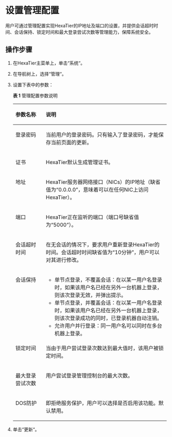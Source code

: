 # 设置管理配置<a name="ZH-CN_TOPIC_0111166371"></a>

用户可通过管理配置实现HexaTier的IP地址及端口的设置，并提供会话超时时间、会话保持、锁定时间和最大登录尝试次数等管理能力，保障系统安全。

## 操作步骤<a name="zh-cn_topic_0110574979_sd067fdb144dc4abaaac746f17b2ab472"></a>

1.  在HexaTier主菜单上，单击“系统“。
2.  在导航树上，选择“管理“。
3.  设置下表中的参数：

    **表 1**  管理配置参数说明

    <a name="zh-cn_topic_0110574979_te5b2db5576ed44cb84d0169db7b3232f"></a>
    <table><thead align="left"><tr id="zh-cn_topic_0110574979_r1b8901222b1c4ba6bc0bec9655ac052d"><th class="cellrowborder" valign="top" width="19.74%" id="mcps1.2.3.1.1"><p id="zh-cn_topic_0110574979_a96e98f6319c84240999645088dd61e2b"><a name="zh-cn_topic_0110574979_a96e98f6319c84240999645088dd61e2b"></a><a name="zh-cn_topic_0110574979_a96e98f6319c84240999645088dd61e2b"></a>参数名称</p>
    </th>
    <th class="cellrowborder" valign="top" width="80.25999999999999%" id="mcps1.2.3.1.2"><p id="zh-cn_topic_0110574979_ad25bbcfaf0fb4b61bac607c1e79d179a"><a name="zh-cn_topic_0110574979_ad25bbcfaf0fb4b61bac607c1e79d179a"></a><a name="zh-cn_topic_0110574979_ad25bbcfaf0fb4b61bac607c1e79d179a"></a>说明</p>
    </th>
    </tr>
    </thead>
    <tbody><tr id="zh-cn_topic_0110574979_r5c2e94d6779c4a0b931f17a395c844b8"><td class="cellrowborder" valign="top" width="19.74%" headers="mcps1.2.3.1.1 "><p id="zh-cn_topic_0110574979_a5708b2a67ce444b089d08f66a8da7489"><a name="zh-cn_topic_0110574979_a5708b2a67ce444b089d08f66a8da7489"></a><a name="zh-cn_topic_0110574979_a5708b2a67ce444b089d08f66a8da7489"></a>登录密码</p>
    </td>
    <td class="cellrowborder" valign="top" width="80.25999999999999%" headers="mcps1.2.3.1.2 "><p id="zh-cn_topic_0110574979_zh-cn_topic_0076429703_p613410115616"><a name="zh-cn_topic_0110574979_zh-cn_topic_0076429703_p613410115616"></a><a name="zh-cn_topic_0110574979_zh-cn_topic_0076429703_p613410115616"></a>当前用户的登录密码。只有输入了登录密码，才能保存当前页面的更新。</p>
    </td>
    </tr>
    <tr id="zh-cn_topic_0110574979_r19a36d4179a342abaa5d8dbd0b6a46d5"><td class="cellrowborder" valign="top" width="19.74%" headers="mcps1.2.3.1.1 "><p id="zh-cn_topic_0110574979_a8637825c6d7746fea327065a148b13f3"><a name="zh-cn_topic_0110574979_a8637825c6d7746fea327065a148b13f3"></a><a name="zh-cn_topic_0110574979_a8637825c6d7746fea327065a148b13f3"></a>证书</p>
    </td>
    <td class="cellrowborder" valign="top" width="80.25999999999999%" headers="mcps1.2.3.1.2 "><p id="zh-cn_topic_0110574979_ac91838601b5f44608e78c42b40f598e7"><a name="zh-cn_topic_0110574979_ac91838601b5f44608e78c42b40f598e7"></a><a name="zh-cn_topic_0110574979_ac91838601b5f44608e78c42b40f598e7"></a>HexaTier默认生成管理证书。</p>
    </td>
    </tr>
    <tr id="zh-cn_topic_0110574979_rcb5cbf4a1da04982983b7e4971ffd9ca"><td class="cellrowborder" valign="top" width="19.74%" headers="mcps1.2.3.1.1 "><p id="zh-cn_topic_0110574979_a31147b1097fe48eea47c2e974f5ef8e6"><a name="zh-cn_topic_0110574979_a31147b1097fe48eea47c2e974f5ef8e6"></a><a name="zh-cn_topic_0110574979_a31147b1097fe48eea47c2e974f5ef8e6"></a>地址</p>
    </td>
    <td class="cellrowborder" valign="top" width="80.25999999999999%" headers="mcps1.2.3.1.2 "><p id="zh-cn_topic_0110574979_a614158a2a2b84e1cb43c31a4754942d2"><a name="zh-cn_topic_0110574979_a614158a2a2b84e1cb43c31a4754942d2"></a><a name="zh-cn_topic_0110574979_a614158a2a2b84e1cb43c31a4754942d2"></a>HexaTier服务器网络接口（NICs）的IP地址（缺省值为<span class="parmvalue" id="zh-cn_topic_0110574979_p143d41ca9c74471da8e1732e3b874550"><a name="zh-cn_topic_0110574979_p143d41ca9c74471da8e1732e3b874550"></a><a name="zh-cn_topic_0110574979_p143d41ca9c74471da8e1732e3b874550"></a>“0.0.0.0”</span>，意味着可以在任何NIC上访问HexaTier）。</p>
    </td>
    </tr>
    <tr id="zh-cn_topic_0110574979_r73c36eae6ac94eff93c038b49922e423"><td class="cellrowborder" valign="top" width="19.74%" headers="mcps1.2.3.1.1 "><p id="zh-cn_topic_0110574979_a9da3059a0a0b4bd9931bc46e6a95af59"><a name="zh-cn_topic_0110574979_a9da3059a0a0b4bd9931bc46e6a95af59"></a><a name="zh-cn_topic_0110574979_a9da3059a0a0b4bd9931bc46e6a95af59"></a>端口</p>
    </td>
    <td class="cellrowborder" valign="top" width="80.25999999999999%" headers="mcps1.2.3.1.2 "><p id="zh-cn_topic_0110574979_a13b0046c892945ee87950493bf63d1b5"><a name="zh-cn_topic_0110574979_a13b0046c892945ee87950493bf63d1b5"></a><a name="zh-cn_topic_0110574979_a13b0046c892945ee87950493bf63d1b5"></a>HexaTier正在监听的端口（端口号缺省值为<span class="parmvalue" id="zh-cn_topic_0110574979_p60a5ffe0535640388695362203db4cd3"><a name="zh-cn_topic_0110574979_p60a5ffe0535640388695362203db4cd3"></a><a name="zh-cn_topic_0110574979_p60a5ffe0535640388695362203db4cd3"></a>“5000”</span>）。</p>
    </td>
    </tr>
    <tr id="zh-cn_topic_0110574979_rb9fec914a09b47daba58be772f373d5d"><td class="cellrowborder" valign="top" width="19.74%" headers="mcps1.2.3.1.1 "><p id="zh-cn_topic_0110574979_af5282ab1ab3b4de68b09c92bf9654899"><a name="zh-cn_topic_0110574979_af5282ab1ab3b4de68b09c92bf9654899"></a><a name="zh-cn_topic_0110574979_af5282ab1ab3b4de68b09c92bf9654899"></a>会话超时时间</p>
    </td>
    <td class="cellrowborder" valign="top" width="80.25999999999999%" headers="mcps1.2.3.1.2 "><p id="zh-cn_topic_0110574979_a93012578e3c04a5c919caeb594e68679"><a name="zh-cn_topic_0110574979_a93012578e3c04a5c919caeb594e68679"></a><a name="zh-cn_topic_0110574979_a93012578e3c04a5c919caeb594e68679"></a>在无会话的情况下，要求用户重新登录HexaTier的时间。会话超时时间缺省值为<span class="parmvalue" id="zh-cn_topic_0110574979_p7af57a8fe66b4fad8d1f82e2c2cf308d"><a name="zh-cn_topic_0110574979_p7af57a8fe66b4fad8d1f82e2c2cf308d"></a><a name="zh-cn_topic_0110574979_p7af57a8fe66b4fad8d1f82e2c2cf308d"></a>“10分钟”</span>，用户可以对其进行修改。</p>
    </td>
    </tr>
    <tr id="zh-cn_topic_0110574979_rb57a0aa2e12547388035c434d1fe77be"><td class="cellrowborder" valign="top" width="19.74%" headers="mcps1.2.3.1.1 "><p id="zh-cn_topic_0110574979_zh-cn_topic_0076429703_p178020174191"><a name="zh-cn_topic_0110574979_zh-cn_topic_0076429703_p178020174191"></a><a name="zh-cn_topic_0110574979_zh-cn_topic_0076429703_p178020174191"></a>会话保持</p>
    </td>
    <td class="cellrowborder" valign="top" width="80.25999999999999%" headers="mcps1.2.3.1.2 "><a name="zh-cn_topic_0110574979_u52abc1928d62498e9fb67a631027d2a9"></a><a name="zh-cn_topic_0110574979_u52abc1928d62498e9fb67a631027d2a9"></a><ul id="zh-cn_topic_0110574979_u52abc1928d62498e9fb67a631027d2a9"><li>单节点登录，不覆盖会话：在以某一用户名登录时，如果该用户名已经在另外一台机器上登录，则该次登录无效，并弹出提示。</li><li>单节点登录，并覆盖会话：在以某一用户名登录时，如果该用户名已经在另外一台机器上登录，则该次登录成功的同时，已登录机器自动注销。</li><li>允许用户并行登录：同一用户名可以同时在多台机器上登录。</li></ul>
    </td>
    </tr>
    <tr id="zh-cn_topic_0110574979_ra467a5db4252444e9a58d0823871820c"><td class="cellrowborder" valign="top" width="19.74%" headers="mcps1.2.3.1.1 "><p id="zh-cn_topic_0110574979_ac1474a9b29b146e5877d801b36516e23"><a name="zh-cn_topic_0110574979_ac1474a9b29b146e5877d801b36516e23"></a><a name="zh-cn_topic_0110574979_ac1474a9b29b146e5877d801b36516e23"></a>锁定时间</p>
    </td>
    <td class="cellrowborder" valign="top" width="80.25999999999999%" headers="mcps1.2.3.1.2 "><p id="zh-cn_topic_0110574979_a3d57f21706bc4c7d8793c74da69becc8"><a name="zh-cn_topic_0110574979_a3d57f21706bc4c7d8793c74da69becc8"></a><a name="zh-cn_topic_0110574979_a3d57f21706bc4c7d8793c74da69becc8"></a>当由于用户尝试登录次数达到最大值时，该用户被锁定时间。</p>
    </td>
    </tr>
    <tr id="zh-cn_topic_0110574979_rc0a5c9876b464150a90693d358a52953"><td class="cellrowborder" valign="top" width="19.74%" headers="mcps1.2.3.1.1 "><p id="zh-cn_topic_0110574979_zh-cn_topic_0076429703_p035164104418"><a name="zh-cn_topic_0110574979_zh-cn_topic_0076429703_p035164104418"></a><a name="zh-cn_topic_0110574979_zh-cn_topic_0076429703_p035164104418"></a>最大登录尝试次数</p>
    </td>
    <td class="cellrowborder" valign="top" width="80.25999999999999%" headers="mcps1.2.3.1.2 "><p id="zh-cn_topic_0110574979_zh-cn_topic_0076429703_p33517411445"><a name="zh-cn_topic_0110574979_zh-cn_topic_0076429703_p33517411445"></a><a name="zh-cn_topic_0110574979_zh-cn_topic_0076429703_p33517411445"></a>用户尝试登录管理控制台的最大次数。</p>
    </td>
    </tr>
    <tr id="zh-cn_topic_0110574979_rfb5f109f2930455498030aced347e71c"><td class="cellrowborder" valign="top" width="19.74%" headers="mcps1.2.3.1.1 "><p id="zh-cn_topic_0110574979_zh-cn_topic_0076429703_p550285174620"><a name="zh-cn_topic_0110574979_zh-cn_topic_0076429703_p550285174620"></a><a name="zh-cn_topic_0110574979_zh-cn_topic_0076429703_p550285174620"></a>DOS防护</p>
    </td>
    <td class="cellrowborder" valign="top" width="80.25999999999999%" headers="mcps1.2.3.1.2 "><p id="zh-cn_topic_0110574979_zh-cn_topic_0076429703_p125020511463"><a name="zh-cn_topic_0110574979_zh-cn_topic_0076429703_p125020511463"></a><a name="zh-cn_topic_0110574979_zh-cn_topic_0076429703_p125020511463"></a>即拒绝服务保护，用户可以选择是否启用该功能。默认禁用。</p>
    </td>
    </tr>
    </tbody>
    </table>

4.  单击“更新“。

